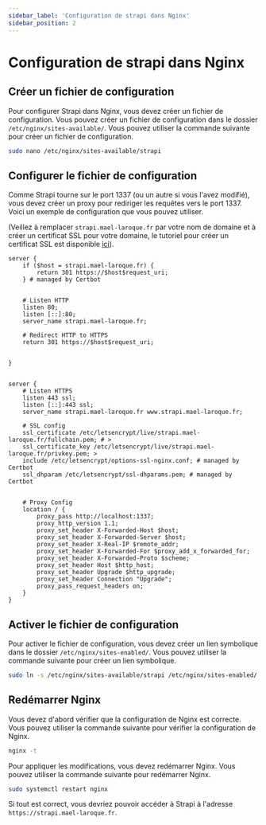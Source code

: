 ```yaml
---
sidebar_label: 'Configuration de strapi dans Nginx'
sidebar_position: 2
---
```


# Configuration de strapi dans Nginx

## Créer un fichier de configuration

Pour configurer Strapi dans Nginx, vous devez créer un fichier de configuration. Vous pouvez créer un fichier de configuration dans le dossier `/etc/nginx/sites-available/`. Vous pouvez utiliser la commande suivante pour créer un fichier de configuration.

```bash
sudo nano /etc/nginx/sites-available/strapi
```

## Configurer le fichier de configuration

Comme Strapi tourne sur le port 1337 (ou un autre si vous l'avez modifié), vous devez créer un proxy pour rediriger les requêtes vers le port 1337. Voici un exemple de configuration que vous pouvez utiliser.

(Veillez à remplacer `strapi.mael-laroque.fr` par votre nom de domaine et à créer un certificat SSL pour votre domaine, le tutoriel pour créer un certificat SSL est disponible [ici](/docs/ssl/certbot)).

```nginx
server {
    if ($host = strapi.mael-laroque.fr) {
        return 301 https://$host$request_uri;
    } # managed by Certbot


    # Listen HTTP
    listen 80;
    listen [::]:80;
    server_name strapi.mael-laroque.fr;

    # Redirect HTTP to HTTPS
    return 301 https://$host$request_uri;


}


server {
    # Listen HTTPS
    listen 443 ssl;
    listen [::]:443 ssl;
    server_name strapi.mael-laroque.fr www.strapi.mael-laroque.fr;

    # SSL config
    ssl_certificate /etc/letsencrypt/live/strapi.mael-laroque.fr/fullchain.pem; # >
    ssl_certificate_key /etc/letsencrypt/live/strapi.mael-laroque.fr/privkey.pem; >
    include /etc/letsencrypt/options-ssl-nginx.conf; # managed by Certbot
    ssl_dhparam /etc/letsencrypt/ssl-dhparams.pem; # managed by Certbot


    # Proxy Config
    location / {
        proxy_pass http://localhost:1337;
        proxy_http_version 1.1;
        proxy_set_header X-Forwarded-Host $host;
        proxy_set_header X-Forwarded-Server $host;
        proxy_set_header X-Real-IP $remote_addr;
        proxy_set_header X-Forwarded-For $proxy_add_x_forwarded_for;
        proxy_set_header X-Forwarded-Proto $scheme;
        proxy_set_header Host $http_host;
        proxy_set_header Upgrade $http_upgrade;
        proxy_set_header Connection "Upgrade";
        proxy_pass_request_headers on;
    }
}
```


## Activer le fichier de configuration

Pour activer le fichier de configuration, vous devez créer un lien symbolique dans le dossier `/etc/nginx/sites-enabled/`. Vous pouvez utiliser la commande suivante pour créer un lien symbolique.

```bash
sudo ln -s /etc/nginx/sites-available/strapi /etc/nginx/sites-enabled/
```

## Redémarrer Nginx

Vous devez d'abord vérifier que la configuration de Nginx est correcte. Vous pouvez utiliser la commande suivante pour vérifier la configuration de Nginx.

```bash
nginx -t
```

Pour appliquer les modifications, vous devez redémarrer Nginx. Vous pouvez utiliser la commande suivante pour redémarrer Nginx.

```bash
sudo systemctl restart nginx
```

Si tout est correct, vous devriez pouvoir accéder à Strapi à l'adresse `https://strapi.mael-laroque.fr`.
